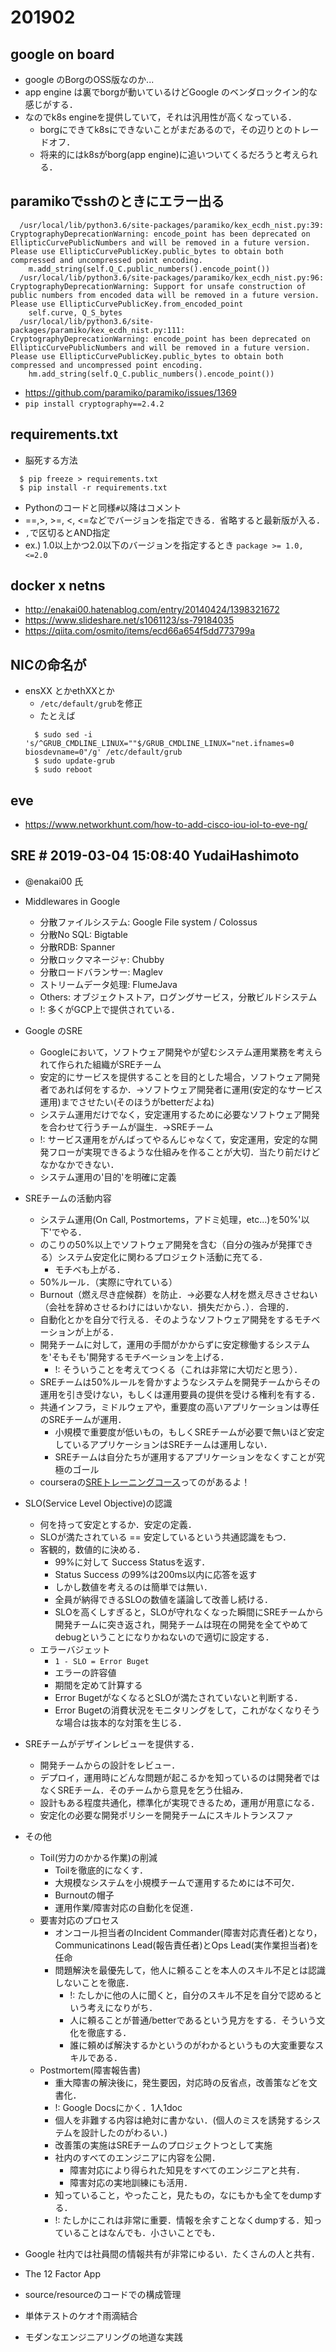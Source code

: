 # 201902

## google on board
  - google のBorgのOSS版なのか...
  - app engine は裏でborgが動いているけどGoogle のベンダロックイン的な感じがする．
  - なのでk8s engineを提供していて，それは汎用性が高くなっている．
    - borgにできてk8sにできないことがまだあるので，その辺りとのトレードオフ．
    - 将来的にはk8sがborg(app engine)に追いついてくるだろうと考えられる．

##  paramikoでsshのときにエラー出る
```
  /usr/local/lib/python3.6/site-packages/paramiko/kex_ecdh_nist.py:39: CryptographyDeprecationWarning: encode_point has been deprecated on EllipticCurvePublicNumbers and will be removed in a future version. Please use EllipticCurvePublicKey.public_bytes to obtain both compressed and uncompressed point encoding.
    m.add_string(self.Q_C.public_numbers().encode_point())
  /usr/local/lib/python3.6/site-packages/paramiko/kex_ecdh_nist.py:96: CryptographyDeprecationWarning: Support for unsafe construction of public numbers from encoded data will be removed in a future version. Please use EllipticCurvePublicKey.from_encoded_point
    self.curve, Q_S_bytes
  /usr/local/lib/python3.6/site-packages/paramiko/kex_ecdh_nist.py:111: CryptographyDeprecationWarning: encode_point has been deprecated on EllipticCurvePublicNumbers and will be removed in a future version. Please use EllipticCurvePublicKey.public_bytes to obtain both compressed and uncompressed point encoding.
    hm.add_string(self.Q_C.public_numbers().encode_point())
```
  - https://github.com/paramiko/paramiko/issues/1369
  - `pip install cryptography==2.4.2`

## requirements.txt
  - 脳死する方法
  ```
    $ pip freeze > requirements.txt
    $ pip install -r requirements.txt
  ```
  - Pythonのコードと同様`#`以降はコメント
  - ==,>, >=, <, <=などでバージョンを指定できる．省略すると最新版が入る．
  - `,`で区切るとAND指定
  - ex.) 1.0以上かつ2.0以下のバージョンを指定するとき
    `package >= 1.0, <=2.0`

## docker x netns
  - http://enakai00.hatenablog.com/entry/20140424/1398321672
  - https://www.slideshare.net/s1061123/ss-79184035
  - https://qiita.com/osmito/items/ecd66a654f5dd773799a

## NICの命名が
  - ensXX とかethXXとか
    - `/etc/default/grub`を修正
    - たとえば
    ```
      $ sudo sed -i 's/^GRUB_CMDLINE_LINUX=""$/GRUB_CMDLINE_LINUX="net.ifnames=0 biosdevname=0"/g' /etc/default/grub 
      $ sudo update-grub
      $ sudo reboot
    ```

## eve
  - https://www.networkhunt.com/how-to-add-cisco-iou-iol-to-eve-ng/

## SRE # 2019-03-04 15:08:40 YudaiHashimoto
  - @enakai00 氏
  - Middlewares in Google
    - 分散ファイルシステム: Google File system / Colossus
    - 分散No SQL: Bigtable
    - 分散RDB: Spanner
    - 分散ロックマネージャ: Chubby
    - 分散ロードバランサー: Maglev
    - ストリームデータ処理: FlumeJava
    - Others: オブジェクトストア，ログングサービス，分散ビルドシステム
    - !: 多くがGCP上で提供されている．
  - Google のSRE
    - Googleにおいて，ソフトウェア開発やが望むシステム運用業務を考えられて作られた組織がSREチーム
    - 安定的にサービスを提供することを目的とした場合，ソフトウェア開発者であれば何をするか．→ソフトウェア開発者に運用(安定的なサービス運用)までさせたい(そのほうがbetterだよね)
    - システム運用だけでなく，安定運用するために必要なソフトウェア開発を合わせて行うチームが誕生．→SREチーム
    - !: サービス運用をがんばってやるんじゃなくて，安定運用，安定的な開発フローが実現できるような仕組みを作ることが大切．当たり前だけどなかなかできない．
    - システム運用の'目的'を明確に定義
  - SREチームの活動内容
    - システム運用(On Call, Postmortems，アドミ処理，etc...)を50%'以下'でやる．
    - のこりの50%以上でソフトウェア開発を含む（自分の強みが発揮できる）システム安定化に関わるプロジェクト活動に充てる．
      - モチベも上がる．
    - 50%ルール．（実際に守れている）
    - Burnout（燃え尽き症候群）を防止．→必要な人材を燃え尽きさせねい（会社を辞めさせるわけにはいかない．損失だから．）．合理的．
    - 自動化とかを自分で行える．そのようなソフトウェア開発をするモチベーションが上がる．
    - 開発チームに対して，運用の手間がかからずに安定稼働するシステムを'そもそも'開発するモチベーションを上げる．
      - !: そういうことを考えてつくる（これは非常に大切だと思う）．
    - SREチームは50%ルールを脅かすようなシステムを開発チームからその運用を引き受けない，もしくは運用要員の提供を受ける権利を有する．
    - 共通インフラ，ミドルウェアや，重要度の高いアプリケーションは専任のSREチームが運用．
      - 小規模で重要度が低いもの，もしくSREチームが必要で無いほど安定しているアプリケーションはSREチームは運用しない．
      - SREチームは自分たちが運用するアプリケーションをなくすことが究極のゴール
    - courseraの[SREトレーニングコース](https://www.coursera.org/learn/site-reliability-engineering-slos)ってのがあるよ！ 
  - SLO(Service Level Objective)の認識
    - 何を持って安定とするか．安定の定義．
    - SLOが満たされている == 安定しているという共通認識をもつ．
    - 客観的，数値的に決める．
      - 99%に対して Success Statusを返す．
      - Status Success の99%は200ms以内に応答を返す
      - しかし数値を考えるのは簡単では無い．
      - 全員が納得できるSLOの数値を議論して改善し続ける．
      - SLOを高くしすぎると，SLOが守れなくなった瞬間にSREチームから開発チームに突き返され，開発チームは現在の開発を全てやめてdebugということになりかねないので適切に設定する．
    - エラーバジェット
      - `1 - SLO = Error Buget`
      - エラーの許容値
      - 期間を定めて計算する
      - Error BugetがなくなるとSLOが満たされていないと判断する．
      - Error Bugetの消費状況をモニタリングをして，これがなくなりそうな場合は抜本的な対策を生じる．
  - SREチームがデザインレビューを提供する．
    - 開発チームからの設計をレビュー．
    - デプロイ，運用時にどんな問題が起こるかを知っているのは開発者ではなくSREチーム．そのチームから意見を乞う仕組み．
    - 設計もある程度共通化，標準化が実現できるため，運用が用意になる．
    - 安定化の必要な開発ポリシーを開発チームにスキルトランスファ
  - その他
    - Toil(労力のかかる作業)の削減
      - Toilを徹底的になくす．
      - 大規模なシステムを小規模チームで運用するためには不可欠．
      - Burnoutの帽子
      - 運用作業/障害対応の自動化を促進．
    - 要害対応のプロセス
      - オンコール担当者のIncident Commander(障害対応責任者)となり，Communicatinons Lead(報告責任者)とOps Lead(実作業担当者)を任命
      - 問題解決を最優先して，他人に頼ることを本人のスキル不足とは認識しないことを徹底．
        - !: たしかに他の人に聞くと，自分のスキル不足を自分で認めるという考えになりがち．
        - 人に頼ることが普通/betterであるという見方をする．そういう文化を徹底する．
        - 誰に頼めば解決するかというのがわかるというもの大変重要なスキルである．
    - Postmortem(障害報告書)
      - 重大障害の解決後に，発生要因，対応時の反省点，改善策などを文書化．
      - !: Google Docsにかく．1人1doc
      - 個人を非難する内容は絶対に書かない．(個人のミスを誘発するシステムを設計したのがわるい．)
      - 改善策の実施はSREチームのプロジェクトつとして実施
      - 社内のすべてのエンジニアに内容を公開．
        - 障害対応により得られた知見をすべてのエンジニアと共有．
        - 障害対応の実地訓練にも活用．
      - 知っていること，やったこと，見たもの，なにもかも全てをdumpする．
      - !: たしかにこれは非常に重要．情報を余すことなくdumpする．知っていることはなんでも．小さいことでも．

  - Google 社内では社員間の情報共有が非常にゆるい．たくさんの人と共有．
  - The 12 Factor App
  - source/resourceのコードでの構成管理
  - 単体テストのケオ↑雨滴結合
  - モダンなエンジニアリングの地道な実践